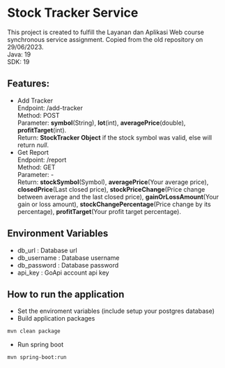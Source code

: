# Stock Tracker Service
This project is created to fulfill the Layanan dan Aplikasi Web course synchronous service assignment.
Copied from the old repository on 29/06/2023.  
Java: 19  
SDK: 19  

## Features:
- Add Tracker  
Endpoint: /add-tracker  
Method: POST  
Parameter: **symbol**(String), **lot**(int), **averagePrice**(double), **profitTarget**(int).  
Return: **StockTracker Object** if the stock symbol was valid, else will return *null*.  
- Get Report  
Endpoint: /report  
Method: GET  
Parameter: -  
Return: **stockSymbol**(Symbol), **averagePrice**(Your average price), **closedPrice**(Last closed price), **stockPriceChange**(Price change between average and the last closed price), **gainOrLossAmount**(Your gain or loss amount), **stockChangePercentage**(Price change by its percentage), **profitTarget**(Your profit target percentage).

## Environment Variables
- db_url : Database url  
- db_username : Database username  
- db_password : Database password  
- api_key : GoApi account api key  

## How to run the application
- Set the enviroment variables (include setup your postgres database)  
- Build application packages  
```sh
mvn clean package
```  
- Run spring boot  
```sh
mvn spring-boot:run
```  
